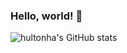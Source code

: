 ### Hello, world! 👋

<!--
**hultonha/hultonha** is a ✨ _special_ ✨ repository because its `README.md` (this file) appears on your GitHub profile.

Here are some ideas to get you started:

- 🔭 I’m currently working on ...
- 🌱 I’m currently learning ...
- 👯 I’m looking to collaborate on ...
- 🤔 I’m looking for help with ...
- 💬 Ask me about ...
- 📫 How to reach me: ...
- 😄 Pronouns: ...
- ⚡ Fun fact: ...
-->

![hultonha's GitHub stats](https://github-readme-stats.vercel.app/api?username=hultonha&count_private=true&show_icons=true&theme=cobalt)

